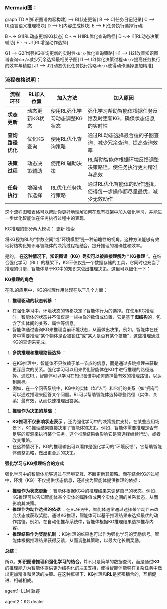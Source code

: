 ### **Mermaid图：**

graph TD
  A[知识图谱内容构建] --> B[状态更新]
  B --> C[任务日记记录]
  C --> D[语言语义推理模块]
  D --> E[内容生成模块]
  E --> F[任务执行选择行动]

  B -.-> G1[RL动态更新KG状态]
  C -.-> H1[RL优化查询路径]
  D -.-> I1[RL动态决策辅助]
  E -.-> J1[RL增强动作选择]

  G1 --> G2[增强KG查询更新的实时性`<br/>`优化查询策略]
  H1 --> H2[改善知识图谱查询`<br/>`减少冗余选择最相关子图]
  I1 --> I2[优化决策过程`<br/>`提高任务执行的效率与精度]
  J1 --> J2[动态优化任务执行策略`<br/>`使得动作选择更加精准]

### **流程表格说明：**

| 流程环节               | RL加入位置     | 加入方法                     | 加入原因                                                           |
| ---------------------- | -------------- | ---------------------------- | ------------------------------------------------------------------ |
| **状态更新**     | 动态更新KG状态 | 使用RL强化学习动态调整KG状态 | 强化学习帮助智能体根据任务反馈及时更新KG，确保状态信息的实时性     |
| **查询路径优化** | 优化KG查询     | 使用RL优化查询策略           | 通过RL动态选择最合适的子图查询，减少冗余查询，提高查询效率         |
| **决策过程**     | 动态决策辅助   | 使用RL辅助决策               | RL帮助智能体根据环境反馈调整决策路径，使任务执行更为精准与高效     |
| **任务执行**     | 增强动作选择   | RL优化任务执行策略           | 通过RL优化智能体的动作选择，使得每一步操作都尽量最优，减少无效动作 |

这个流程图和表格可以帮助你更好地理解如何在现有框架中加入强化学习，并能进一步优化智能体在任务执行过程中的表现。

KG推理的部分两大模块： 更新 检索

将KG视为RL的“参数空间”或“环境模型”是一种前瞻性的视角。这种方法能够有效地将结构化知识与智能体的决策过程相结合，提升推理的准确性和效率。

是的， **在这种情况下，知识图谱（KG）确实可以被直接理解为** “ **KG推理** ”。在结合强化学习（RL）的框架下，KG不仅仅是一个数据存储的工具，它同时也充当了推理的引擎，智能体基于KG中的知识来做出推理决策。这里可以细化一下：

**KG推理的角色**

在RL的应用中，KG的推理作用体现在以下几个方面：

1. **推理驱动的状态转移** ：

* 在强化学习中，环境状态的转移决定了智能体行为的选择。在使用KG推理时，智能体的状态并不仅仅是一些抽象的数值或位置，它是基于**图结构**的，包含了实体间的关系、属性等信息。
* 智能体通过查询KG来推理当前环境状态，从而做出决策。例如，智能体在任务中需要推理“某个物体是否被锁住”或“某人是否有某个技能”，这些推理通过KG的查询来完成。

1. **多跳推理和推理路径选择** ：

* 在KG推理中，智能体不只依赖于单一节点的信息，而是通过多跳推理来获取更深层次的关系。强化学习可以用来优化智能体在KG中进行推理的路径选择。通过RL，智能体可以学习在知识图谱中如何选择最有效的推理路径，以达到目标。
* 例如，在一个问答系统中，KG中的实体（如“人”）和它们的关系（如“拥有”）可以通过推理来回答某个问题。RL可以帮助智能体选择哪些路径（实体、关系）最有效，从而快速推理出答案。

1. **推理作为决策的基础** ：

* **KG推理不仅影响状态表示** ，还为强化学习中的决策提供支持。在某些应用场景下，KG推理结果直接决定了智能体的决策。例如，智能体需要推理是否有足够的资源来执行某个任务，这个推理结果会影响它是否选择继续行动，或者改变策略。
* 在这种情况下，KG的推理输出可以看作是强化学习的“环境反馈”，它帮助智能体调整策略，做出更合适的决策。

**强化学习与KG推理结合的方式**

强化学习中的智能体能够通过与环境交互，不断更新其策略。而在结合KG的过程中，环境（KG）不仅提供状态信息，还直接为智能体提供推理的依据：

* **推理作为状态更新** ：智能体根据KG中的推理结果来调整自己的状态。例如，KG推理可以告知智能体某个实体的属性值或两个实体之间的关系状态，从而影响其决策。
* **推理作为动作选择的依据** ：在RL任务中，智能体通常通过选择某个动作来改变状态或获取奖励。通过KG推理，智能体可以基于推理结果来选择最优的动作路径。例如，在自动化推荐系统中，智能体根据KG推理结果选择推荐内容。
* **推理结果作为奖励机制** ：KG推理的结果也可以作为强化学习的奖励信号。智能体根据推理结果获得反馈，从而调整其策略，以最大化长期奖励。

**总结：**

所以，**知识图谱推理和强化学习的结合**，并不只是简单的数据查询，而是通过**KG**的推理能力为智能体提供更为结构化的决策支持，使得智能体能够在复杂任务中做出更加精准和灵活的决策。在这种框架下，**KG**推理和**RL**是紧密耦合的，互相促进、相辅相成。

agent1:  LLM 轨迹

agent2：KG dealer

